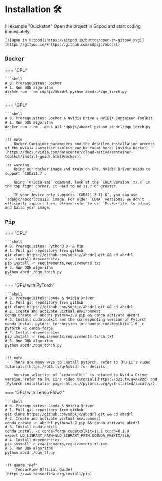 # Installation 🛠

!!! example "Quickstart"
    Open the project in Gitpod and start coding immediately.

    [![Open in Gitpod](https://gitpod.io/button/open-in-gitpod.svg)](https://gitpod.io/#https://github.com/sdpkjc/abcdrl)

## `Docker`

=== "CPU"

    ```shell
    # 0. Prerequisites: Docker
    # 1. Run DQN algorithm
    docker run --rm sdpkjc/abcdrl python abcdrl/dqn_torch.py
    ```

=== "GPU"

    ```shell
    # 0. Prerequisites: Docker & Nvidia Drive & NVIDIA Container Toolkit
    # 1. Run DQN algorithm
    docker run --rm --gpus all sdpkjc/abcdrl python abcdrl/dqn_torch.py
    ```

    !!! note
        Docker Container parameters and the detailed installation process of the NVIDIA Container Toolkit can be found here: [Nvidia Docker](https://docs.nvidia.com/datacenter/cloud-native/container-toolkit/install-guide.html#docker).

    !!! warning
        Using our docker image and train on GPU. Nvidia Driver needs to support `CUDA11.7`.

        Using `nvidia-smi` command, look at the `CUDA Version: xx.x` in the top right corner. It need to be 11.7 or greater.

        If your device only supports `CUDA11.3-11.6`, you can use `sdpkjc/abcdrl:cu113` image. For older `CUDA` versions, we don't officially support them, please refer to our `Dockerfile` to adjust and build your image.

## `Pip`

=== "CPU"

    ```shell
    # 0. Prerequisites: Python3.8+ & Pip
    # 1. Pull git repository from github
    git clone https://github.com/sdpkjc/abcdrl.git && cd abcdrl
    # 2. Install dependencies
    pip install -r requirements/requirements.txt
    # 3. Run DQN algorithm
    python abcdrl/dqn_torch.py
    ```

=== "GPU with PyTorch"

    ```shell
    # 0. Prerequisites: Conda & Nvidia Driver
    # 1. Pull git repository from github
    git clone https://github.com/sdpkjc/abcdrl.git && cd abcdrl
    # 2. Create and activate virtual environment
    conda create -n abcdrl python=3.9 pip && conda activate abcdrl
    # 3. Install cudatoolkit and the corresponding version of Pytorch
    conda install pytorch torchvision torchaudio cudatoolkit=11.6 -c pytorch -c conda-forge
    # 4. Install dependencies
    pip install -r requirements/requirements-torch.txt
    # 5. Run DQN algorithm
    python abcdrl/dqn_torch.py
    ```

    !!! note
        There are many ways to install pytorch, refer to [Mu Li's video tutorials](https://b23.tv/qvAxVzd) for details.

        Version selection of `cudatoolkit` is related to Nvidia Driver version, refer to [Mu Li's video tutorial](https://b23.tv/qvAxVzd) and [Pytorch installation page](https://pytorch.org/get-started/locally/).

=== "GPU with TensorFlow2"

    ```shell
    # 0. Prerequisites: Conda & Nvidia Driver
    # 1. Pull git repository from github
    git clone https://github.com/sdpkjc/abcdrl.git && cd abcdrl
    # 2. Create and activate virtual environment
    conda create -n abcdrl python=3.9 pip && conda activate abcdrl
    # 3. Install cudatoolkit
    conda install -c conda-forge cudatoolkit=11.2 cudnn=8.1.0
    export LD_LIBRARY_PATH=$LD_LIBRARY_PATH:$CONDA_PREFIX/lib/
    # 4. Install dependencies
    pip install -r requirements/requirements-tf.txt
    # 5. Run DQN algorithm
    python abcdrl/dqn_tf.py
    ```

    !!! quote "Ref"
        [TensorFlow Official Guide](https://www.tensorflow.org/install/pip)
